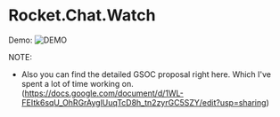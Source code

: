 # Rocket.Chat.Watch

Demo: 
![DEMO](https://imgur.com/1tlVD9W)

NOTE: 
- Also you can find the detailed GSOC proposal right here. Which I've spent a lot of time working on.
(https://docs.google.com/document/d/1WL-FEItk6sqU_OhRGrAyglUuqTcD8h_tn2zyrGC5SZY/edit?usp=sharing)
